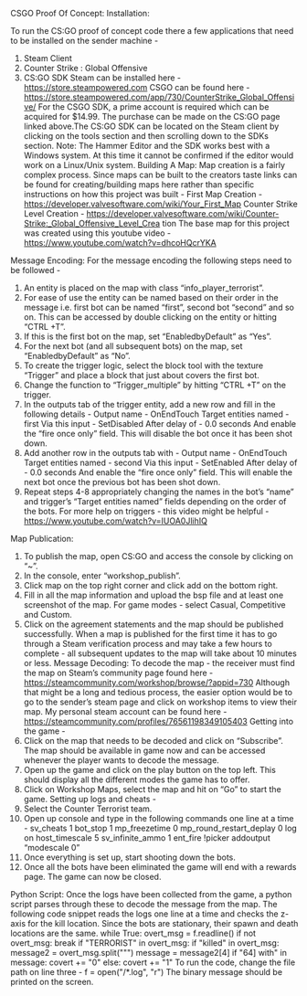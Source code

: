  CSGO Proof Of Concept: Installation:

To run the CS:GO proof of concept code there a few applications that need to be installed on the sender machine -
1. Steam Client
2. Counter Strike : Global Offensive
3. CS:GO SDK
Steam can be installed here -
https://store.steampowered.com
CSGO can be found here -
https://store.steampowered.com/app/730/CounterStrike_Global_Offensive/
For the CSGO SDK, a prime account is required which can be acquired for $14.99. The purchase can be made on the CS:GO page linked above.The CS:GO SDK can be located on the Steam client by clicking on the tools section and then scrolling down to the SDKs section.
Note: The Hammer Editor and the SDK works best with a Windows system. At this time it cannot be confirmed if the editor would work on a Linux/Unix system.
Building A Map:
Map creation is a fairly complex process. Since maps can be built to the creators taste links can be found for creating/building maps here rather than specific instructions on how this project was built -
First Map Creation -
https://developer.valvesoftware.com/wiki/Your_First_Map
Counter Strike Level Creation -
https://developer.valvesoftware.com/wiki/Counter-Strike:_Global_Offensive_Level_Crea tion
The base map for this project was created using this youtube video -
https://www.youtube.com/watch?v=dhcoHQcrYKA
      
 Message Encoding:
For the message encoding the following steps need to be followed -
1. An entity is placed on the map with class “info_player_terrorist”.
2. For ease of use the entity can be named based on their order in the message i.e. first
bot can be named “first”, second bot “second” and so on. This can be accessed by
double clicking on the entity or hitting “CTRL +T”.
3. If this is the first bot on the map, set “EnabledbyDefault” as “Yes”.
4. For the next bot (and all subsequent bots) on the map, set “EnabledbyDefault” as “No”.
5. To create the trigger logic, select the block tool with the texture “Trigger” and place a
block that just about covers the first bot.
6. Change the function to “Trigger_multiple” by hitting “CTRL +T” on the trigger.
7. In the outputs tab of the trigger entity, add a new row and fill in the following details -
Output name - OnEndTouch Target entities named - first Via this input - SetDisabled After delay of - 0.0 seconds
And enable the “fire once only” field. This will disable the bot once it has been shot
down.
8. Add another row in the outputs tab with -
Output name - OnEndTouch Target entities named - second Via this input - SetEnabled After delay of - 0.0 seconds
And enable the “fire once only” field. This will enable the next bot once the previous bot has been shot down.
9. Repeat steps 4-8 appropriately changing the names in the bot’s “name” and trigger’s “Target entities named” fields depending on the order of the bots.
For more help on triggers - this video might be helpful -
https://www.youtube.com/watch?v=IUOA0JlihIQ
 
 Map Publication:
1. To publish the map, open CS:GO and access the console by clicking on “~”.
2. In the console, enter “workshop_publish”.
3. Click map on the top right corner and click add on the bottom right.
4. Fill in all the map information and upload the bsp file and at least one screenshot of the
map. For game modes - select Casual, Competitive and Custom.
5. Click on the agreement statements and the map should be published successfully.
When a map is published for the first time it has to go through a Steam verification process and may take a few hours to complete - all subsequent updates to the map will take about 10 minutes or less.
Message Decoding:
To decode the map - the receiver must find the map on Steam’s community page found here -
https://steamcommunity.com/workshop/browse/?appid=730
Although that might be a long and tedious process, the easier option would be to go to the sender’s steam page and click on workshop items to view their map. My personal steam account can be found here -
https://steamcommunity.com/profiles/76561198349105403
Getting into the game -
1. Click on the map that needs to be decoded and click on “Subscribe”. The map should be
available in game now and can be accessed whenever the player wants to decode the
message.
2. Open up the game and click on the play button on the top left. This should display all the
different modes the game has to offer.
3. Click on Workshop Maps, select the map and hit on “Go” to start the game.
Setting up logs and cheats -
1. Select the Counter Terrorist team.
2. Open up console and type in the following commands one line at a time -
sv_cheats 1
bot_stop 1
mp_freezetime 0 mp_round_restart_deplay 0 log on
host_timescale 5
sv_infinite_ammo 1
ent_fire !picker addoutput “modescale 0”
3. Once everything is set up, start shooting down the bots.
4. Once all the bots have been eliminated the game will end with a rewards page. The
game can now be closed.
  
 Python Script:
Once the logs have been collected from the game, a python script parses through these to decode the message from the map.
The following code snippet reads the logs one line at a time and checks the z-axis for the kill location. Since the bots are stationary, their spawn and death locations are the same.
while True:
overt_msg = f.readline() if not overt_msg:
break
if "TERRORIST" in overt_msg:
if "killed" in overt_msg:
message2 = overt_msg.split("\"") message = message2[4]
if "64] with" in message:
covert += "0" else:
covert += "1"
To run the code, change the file path on line three -
f = open("/*.log", "r")
The binary message should be printed on the screen.
